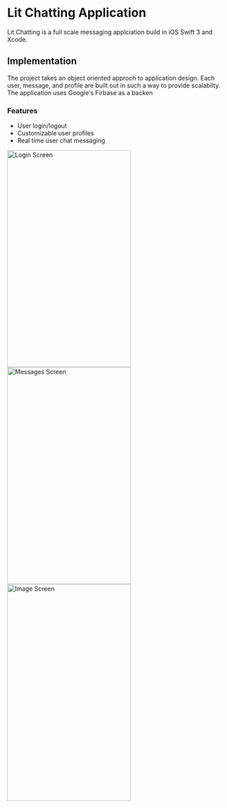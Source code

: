 # Lit Chatting Application

Lit Chatting is a full scale messaging applciation build in iOS Swift 3 and Xcode. 

## Implementation

The project takes an object oriented approch to application design. Each user, message, and profile are built out in such a way to provide scalabilty. The application uses Google's Firbase as a backen

### Features

* User login/logout
* Customizable user profiles
* Real time user chat messaging 


<a target="_blank"><img align = "center" height = "500" width = "285" src="http://i65.tinypic.com/531q4n.png" border="0" alt="Login Screen"></a>
<a target="_blank"><img align = "center" height = "500" width = "285" src="http://i64.tinypic.com/143gz1e.png" border="0" alt="Messages Screen"></a>
<a target="_blank"><img align = "center" height = "500" width = "285" src="http://i64.tinypic.com/2bce11.png" border="0" alt="Image Screen"></a>
